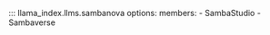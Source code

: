 ::: llama_index.llms.sambanova
    options:
      members:
        - SambaStudio
        - Sambaverse
